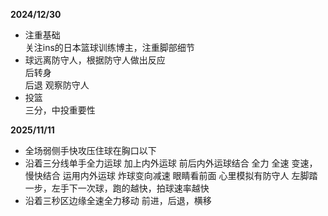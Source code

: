**2024/12/30**  
- 注重基础  
  关注ins的日本篮球训练博主，注重脚部细节
- 球远离防守人，根据防守人做出反应  
  后转身  
  后退
  观察防守人
- 投篮  
  三分，中投重要性

**2025/11/11**
- 全场弱侧手快攻压住球在胸口以下
- 沿着三分线单手全力运球 加上内外运球
  前后内外运球结合
  全力
  全速
  变速，慢快结合
  运用内外运球 炸球变向减速
  眼睛看前面
  心里模拟有防守人
  左脚踏一步，左手下一次球，跑的越快，拍球速率越快
- 沿着三秒区边缘全速全力移动
  前进，后退，横移
